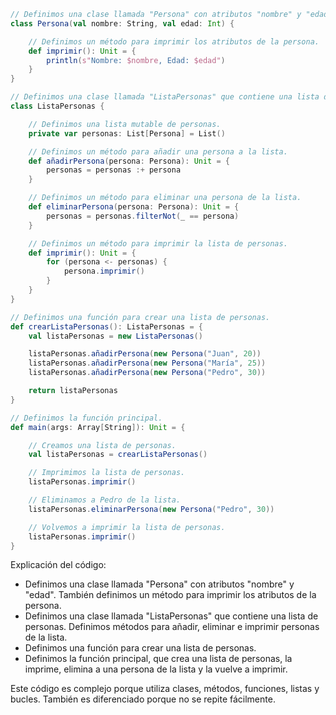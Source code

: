 ```scala
// Definimos una clase llamada "Persona" con atributos "nombre" y "edad".
class Persona(val nombre: String, val edad: Int) {

    // Definimos un método para imprimir los atributos de la persona.
    def imprimir(): Unit = {
        println(s"Nombre: $nombre, Edad: $edad")
    }
}

// Definimos una clase llamada "ListaPersonas" que contiene una lista de personas.
class ListaPersonas {

    // Definimos una lista mutable de personas.
    private var personas: List[Persona] = List()

    // Definimos un método para añadir una persona a la lista.
    def añadirPersona(persona: Persona): Unit = {
        personas = personas :+ persona
    }

    // Definimos un método para eliminar una persona de la lista.
    def eliminarPersona(persona: Persona): Unit = {
        personas = personas.filterNot(_ == persona)
    }

    // Definimos un método para imprimir la lista de personas.
    def imprimir(): Unit = {
        for (persona <- personas) {
            persona.imprimir()
        }
    }
}

// Definimos una función para crear una lista de personas.
def crearListaPersonas(): ListaPersonas = {
    val listaPersonas = new ListaPersonas()

    listaPersonas.añadirPersona(new Persona("Juan", 20))
    listaPersonas.añadirPersona(new Persona("María", 25))
    listaPersonas.añadirPersona(new Persona("Pedro", 30))

    return listaPersonas
}

// Definimos la función principal.
def main(args: Array[String]): Unit = {

    // Creamos una lista de personas.
    val listaPersonas = crearListaPersonas()

    // Imprimimos la lista de personas.
    listaPersonas.imprimir()

    // Eliminamos a Pedro de la lista.
    listaPersonas.eliminarPersona(new Persona("Pedro", 30))

    // Volvemos a imprimir la lista de personas.
    listaPersonas.imprimir()
}
```

Explicación del código:

* Definimos una clase llamada "Persona" con atributos "nombre" y "edad". También definimos un método para imprimir los atributos de la persona.
* Definimos una clase llamada "ListaPersonas" que contiene una lista de personas. Definimos métodos para añadir, eliminar e imprimir personas de la lista.
* Definimos una función para crear una lista de personas.
* Definimos la función principal, que crea una lista de personas, la imprime, elimina a una persona de la lista y la vuelve a imprimir.

Este código es complejo porque utiliza clases, métodos, funciones, listas y bucles. También es diferenciado porque no se repite fácilmente.